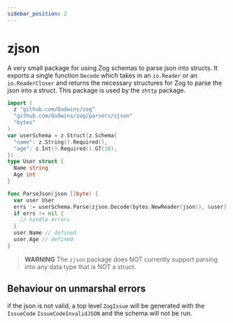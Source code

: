 ```yaml
---
sidebar_position: 2
---
```


# zjson

A very small package for using Zog schemas to parse json into structs. It exports a single function `Decode` which takes in an `io.Reader` or an `io.ReaderCloser` and returns the necessary structures for Zog to parse the json into a struct. This package is used by the `zhttp` package.

```go
import (
  z "github.com/Oudwins/zog"
  "github.com/Oudwins/zog/parsers/zjson"
  "bytes"
)
var userSchema = z.Struct(z.Schema{
  "name": z.String().Required(),
  "age": z.Int().Required().GT(18),
})
type User struct {
  Name string
  Age int
}

func ParseJson(json []byte) {
  var user User
  errs := userSchema.Parse(zjson.Decode(bytes.NewReader(json)), &user)
  if errs != nil {
    // handle errors
  }
  user.Name // defined
  user.Age // defined
}
```

> **WARNING** The `zjson` package does NOT currently support parsing into any data type that is NOT a struct.


## Behaviour on unmarshal errors

if the json is not valid, a top level `ZogIssue` will be generated with the `IssueCode` `IssueCodeInvalidJSON` and the schema will not be run.